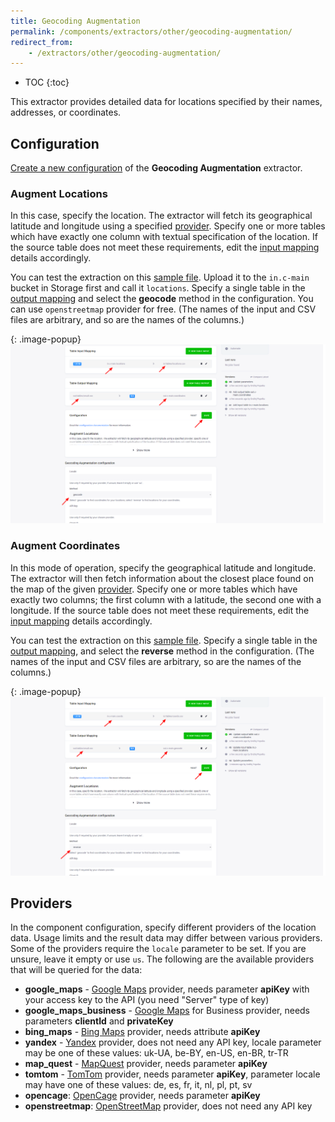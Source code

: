 ```yaml
---
title: Geocoding Augmentation
permalink: /components/extractors/other/geocoding-augmentation/
redirect_from:
    - /extractors/other/geocoding-augmentation/
---
```


* TOC
{:toc}

This extractor provides detailed data for locations specified by their names, addresses, or coordinates.

## Configuration
[Create a new configuration](/components/#creating-component-configuration) of the **Geocoding Augmentation** extractor.

### Augment Locations
In this case, specify the location. The extractor will fetch its geographical latitude and longitude 
using a specified [provider](#providers).
Specify one or more tables which have exactly one column with textual specification of the location. 
If the source table does not meet these requirements, 
edit the [input mapping](/transformations/mappings/#input-mapping) details accordingly. 

You can test the extraction on this [sample file](/components/extractors/other/geocoding-augmentation/locations.csv). 
Upload it to the `in.c-main` bucket in Storage first and call it `locations`.
Specify a single table in the [output mapping](/transformations/mappings/#output-mapping) 
and select the **geocode** method in the configuration. You can use `openstreetmap` provider for free.
(The names of the input and CSV files are arbitrary, and so are the names of the columns.)

{: .image-popup}
![Screenshot - Add coordinates to locations](/components/extractors/other/geocoding-augmentation/geocoding-1.png)

### Augment Coordinates
In this mode of operation, specify the geographical latitude and longitude. The extractor
will then fetch information about the closest place found on the map of the given [provider](#providers).
Specify one or more tables which have exactly two columns; the first column with a latitude, the second 
one with a longitude. If the source table does not meet these requirements, edit the [input mapping](/transformations/mappings/#input-mapping) details accordingly. 

You can test the extraction on this [sample file](/components/extractors/other/geocoding-augmentation/coords.csv). 
Specify a single table in the [output mapping](/transformations/mappings/#output-mapping), 
and select the **reverse** method in the configuration.
(The names of the input and CSV files are arbitrary, so are the names of the columns.) 

{: .image-popup}
![Screenshot - Add locations to coordinates](/components/extractors/other/geocoding-augmentation/geocoding-2.png)

## Providers
In the component configuration, specify different providers of the location data. Usage limits and the result data may differ between various providers. 
Some of the providers require the `locale` parameter to be set. If you are unsure, leave it empty or use `us`. 
The following are the available providers that will be queried for the data:

- **google_maps** - [Google Maps](https://developers.google.com/maps/documentation/geocoding/intro) provider, needs parameter **apiKey** with your access key to the API (you need "Server" type of key)
- **google_maps_business** - [Google Maps](https://developers.google.com/maps/premium/faq#getting_started) for Business provider, needs parameters **clientId** and **privateKey**
- **bing_maps** - [Bing Maps](https://msdn.microsoft.com/en-us/library/ff701733.aspx) provider, needs attribute **apiKey**
- **yandex** - [Yandex](https://tech.yandex.com/maps/doc/geocoder/desc/concepts/About-docpage/) provider, does not need any API key, locale parameter may be one of these values: uk-UA, be-BY, en-US, en-BR, tr-TR
- **map_quest** - [MapQuest](https://www.mapquestapi.com/geocoding/) provider, needs parameter **apiKey**
- **tomtom** - [TomTom](http://www.programmableweb.com/api/tomtom-geocoding) provider, needs parameter **apiKey**, parameter locale may have one of these values: de, es, fr, it, nl, pl, pt, sv
- **opencage**: [OpenCage](https://geocoder.opencagedata.com/) provider, needs parameter **apiKey**
- **openstreetmap**: [OpenStreetMap](http://wiki.openstreetmap.org/wiki/Nominatim) provider, does not need any API key
